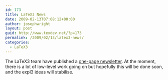 ```yaml
---
id: 173
title: LaTeX3 News
date: 2009-02-13T07:08:12+00:00
author: josephwright
layout: post
guid: http://www.texdev.net/?p=173
permalink: /2009/02/13/latex3-news/
categories:
  - LaTeX3
---
```

The LaTeX3 team have published a [one-page newsletter](https://www.latex-project.org/l3news/). At the moment, there is a lot of low-level work going on but hopefully this will be done soon, and the expl3 ideas will stabilise.
